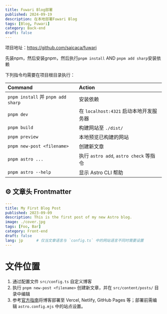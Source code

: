 ```yaml
---
title: Fuwari Blog部署
published: 2024-09-19
description: 在本地部署Fuwari Blog
tags: [Blog, Fuwari]
category: Back-end
draft: false
---
```



项目地址：https://github.com/saicaca/fuwari



先装npm，然后安装gnpm，然后执行`pnpm install` AND `pnpm add sharp`安装依赖

下列指令均需要在项目根目录执行：

|Command|Action|
|:--|:--|
|`pnpm install` 并 `pnpm add sharp`|安装依赖|
|`pnpm dev`|在 `localhost:4321` 启动本地开发服务器|
|`pnpm build`|构建网站至 `./dist/`|
|`pnpm preview`|本地预览已构建的网站|
|`pnpm new-post <filename>`|创建新文章|
|`pnpm astro ...`|执行 `astro add`, `astro check` 等指令|
|`pnpm astro --help`|显示 Astro CLI 帮助|




## ⚙️ 文章头 Frontmatter

```yaml
---
title: My First Blog Post
published: 2023-09-09
description: This is the first post of my new Astro blog.
image: ./cover.jpg
tags: [Foo, Bar]
category: Front-end
draft: false
lang: jp      # 仅当文章语言与 `config.ts` 中的网站语言不同时需要设置
---
```


# 文件位置
1. 通过配置文件 `src/config.ts` 自定义博客
2. 执行 `pnpm new-post <filename>` 创建新文章，并在 `src/content/posts/` 目录中编辑
3. 参考[官方指南](https://docs.astro.build/zh-cn/guides/deploy/)将博客部署至 Vercel, Netlify, GitHub Pages 等；部署前需编辑 `astro.config.mjs` 中的站点设置。